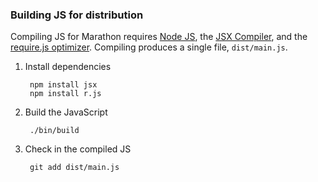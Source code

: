 ### Building JS for distribution

Compiling JS for Marathon requires [Node JS][node], the
[JSX Compiler][jsx], and the [require.js optimizer][rjs]. Compiling
produces a single file, `dist/main.js`.

1. Install dependencies

        npm install jsx
        npm install r.js

2. Build the JavaScript

        ./bin/build

3. Check in the compiled JS

        git add dist/main.js

[node]: http://nodejs.org/download/
[jsx]: https://npmjs.org/package/jsx
[rjs]: https://npmjs.org/package/rjs

